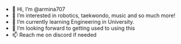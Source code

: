 - 👋 Hi, I’m @armina707
- 👀 I’m interested in robotics, taekwondo, music and so much more!
- 🌱 I’m currently learning Engineering in University.
- 💞️ I’m looking forward to getting used to using this 
- 📫 Reach me on discord if needed

<!---
armina707/armina707 is a ✨ special ✨ repository because its `README.md` (this file) appears on your GitHub profile.
You can click the Preview link to take a look at your changes.
--->
